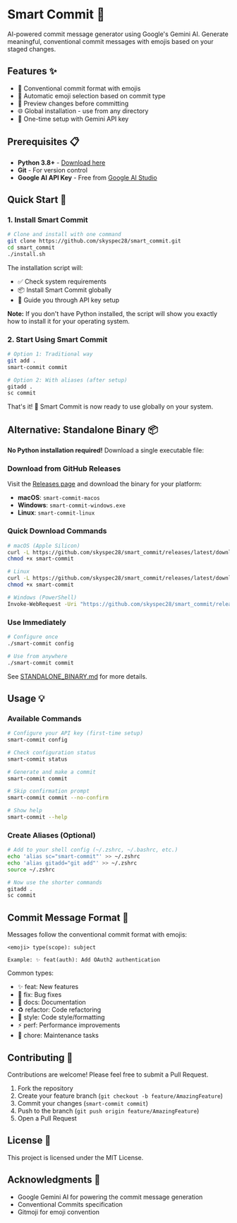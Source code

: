 # Smart Commit 🤖

AI-powered commit message generator using Google's Gemini AI. Generate meaningful, conventional commit messages with emojis based on your staged changes.

## Features ✨

- 🎯 Conventional commit format with emojis
- 🎨 Automatic emoji selection based on commit type
- 👀 Preview changes before committing
- 🌐 Global installation - use from any directory
- 🔧 One-time setup with Gemini API key

## Prerequisites 📋

- **Python 3.8+** - [Download here](https://www.python.org/downloads/)
- **Git** - For version control
- **Google AI API Key** - Free from [Google AI Studio](https://makersuite.google.com/app/apikey)

## Quick Start 🚀

### 1. Install Smart Commit

```bash
# Clone and install with one command
git clone https://github.com/skyspec28/smart_commit.git
cd smart_commit
./install.sh
```

The installation script will:
- ✅ Check system requirements
- 📦 Install Smart Commit globally
- 🔧 Guide you through API key setup

**Note:** If you don't have Python installed, the script will show you exactly how to install it for your operating system.

### 2. Start Using Smart Commit

```bash
# Option 1: Traditional way
git add .
smart-commit commit

# Option 2: With aliases (after setup)
gitadd .
sc commit
```

That's it! 🎉 Smart Commit is now ready to use globally on your system.

## Alternative: Standalone Binary 📦

**No Python installation required!** Download a single executable file:

### Download from GitHub Releases

Visit the [Releases page](https://github.com/skyspec28/smart_commit/releases) and download the binary for your platform:

- **macOS**: `smart-commit-macos`
- **Windows**: `smart-commit-windows.exe`
- **Linux**: `smart-commit-linux`

### Quick Download Commands

```bash
# macOS (Apple Silicon)
curl -L https://github.com/skyspec28/smart_commit/releases/latest/download/smart-commit-macos -o smart-commit
chmod +x smart-commit

# Linux
curl -L https://github.com/skyspec28/smart_commit/releases/latest/download/smart-commit-linux -o smart-commit
chmod +x smart-commit

# Windows (PowerShell)
Invoke-WebRequest -Uri "https://github.com/skyspec28/smart_commit/releases/latest/download/smart-commit-windows.exe" -OutFile "smart-commit.exe"
```

### Use Immediately

```bash
# Configure once
./smart-commit config

# Use from anywhere
./smart-commit commit
```

See [STANDALONE_BINARY.md](STANDALONE_BINARY.md) for more details.

## Usage 💡

### Available Commands

```bash
# Configure your API key (first-time setup)
smart-commit config

# Check configuration status
smart-commit status

# Generate and make a commit
smart-commit commit

# Skip confirmation prompt
smart-commit commit --no-confirm

# Show help
smart-commit --help
```

### Create Aliases (Optional)

```bash
# Add to your shell config (~/.zshrc, ~/.bashrc, etc.)
echo 'alias sc="smart-commit"' >> ~/.zshrc
echo 'alias gitadd="git add"' >> ~/.zshrc
source ~/.zshrc

# Now use the shorter commands
gitadd .
sc commit
```

## Commit Message Format 📝

Messages follow the conventional commit format with emojis:

```
<emoji> type(scope): subject

Example: ✨ feat(auth): Add OAuth2 authentication
```

Common types:
- ✨ feat: New features
- 🐛 fix: Bug fixes
- 📝 docs: Documentation
- ♻️ refactor: Code refactoring
- 🎨 style: Code style/formatting
- ⚡ perf: Performance improvements
- 🔧 chore: Maintenance tasks

## Contributing 🤝

Contributions are welcome! Please feel free to submit a Pull Request.

1. Fork the repository
2. Create your feature branch (`git checkout -b feature/AmazingFeature`)
3. Commit your changes (`smart-commit commit`)
4. Push to the branch (`git push origin feature/AmazingFeature`)
5. Open a Pull Request

## License 📄

This project is licensed under the MIT License.

## Acknowledgments 🙏

- Google Gemini AI for powering the commit message generation
- Conventional Commits specification
- Gitmoji for emoji convention

